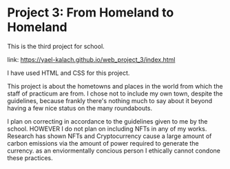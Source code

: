# Project 3: From Homeland to Homeland

This is the third project for school.

link: https://yael-kalach.github.io/web_project_3/index.html

I have used HTML and CSS for this project.

This project is about the hometowns and places in the world from which the staff of practicum are from. I chose not to include my own town, despite the guidelines, because frankly there's nothing much to say about it beyond having a few nice status on the many roundabouts.

I plan on correcting in accordance to the guidelines given to me by the school.
HOWEVER I do not plan on including NFTs in any of my works. Research has shown NFTs and Cryptocurrency cause a large amount of carbon emissions via the amount of power required to generate the currency. 
as an enviormentally concious person I ethically cannot condone these practices.